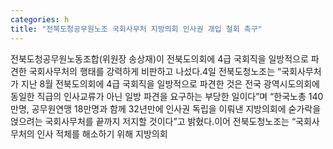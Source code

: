 ```yaml
---
categories: h
title: "전북도청공무원노조 국회사무처 지방의회 인사권 개입 철회 촉구"
---
```

전북도청공무원노동조합(위원장 송상재)이 전북도의회에 4급 국회직을 일방적으로 파견한 국회사무처의 행태를 강력하게 비판하고 나섰다.4일 전북도청노조는 “국회사무처가 지난 8월 전북도의회에 4급 국회직을 일방적으로 파견한 것은 전국 광역시도의회에 동일한 직급의 인사교류가 아닌 일방 파견을 요구하는 부당한 일이다”며 “한국노총 140만명, 공무원연맹 18만명과 함께 32년만에 인사권 독립을 이뤄낸 지방의회에 숟가락을 얹으려는 국회사무처를 끝까지 저지할 것이다”고 밝혔다.이어 전북도청노조는 “국회사무처의 인사 적체를 해소하기 위해 지방의회